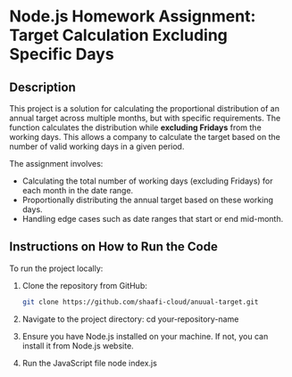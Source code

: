 # Node.js Homework Assignment: Target Calculation Excluding Specific Days

## Description

This project is a solution for calculating the proportional distribution of an annual target across multiple months, but with specific requirements. The function calculates the distribution while **excluding Fridays** from the working days. This allows a company to calculate the target based on the number of valid working days in a given period.

The assignment involves:
- Calculating the total number of working days (excluding Fridays) for each month in the date range.
- Proportionally distributing the annual target based on these working days.
- Handling edge cases such as date ranges that start or end mid-month.

## Instructions on How to Run the Code

To run the project locally:

1. Clone the repository from GitHub:

   ```bash
   git clone https://github.com/shaafi-cloud/anuual-target.git

2. Navigate to the project directory:
    cd your-repository-name
3. Ensure you have Node.js installed on your machine. If not, you can install it from Node.js website.

4. Run the JavaScript file
    node index.js


